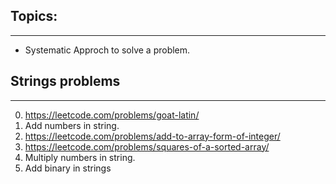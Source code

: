 
## Topics:
---------------------------------------------------------------------------
- Systematic Approch to solve a problem.

## Strings problems
---------------------------------------------------------------------------
0. https://leetcode.com/problems/goat-latin/ 
1. Add numbers in string.
2. https://leetcode.com/problems/add-to-array-form-of-integer/ 
3. https://leetcode.com/problems/squares-of-a-sorted-array/
4. Multiply numbers in string.
5. Add binary in strings


